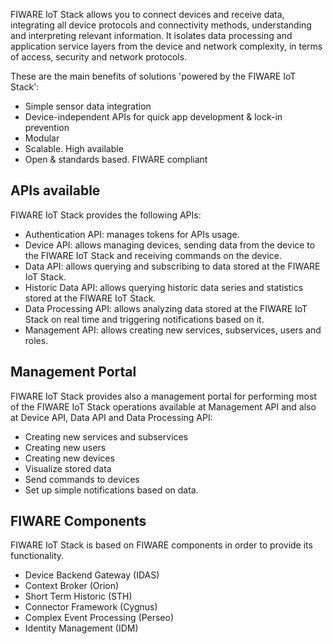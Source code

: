 FIWARE IoT Stack allows you to connect devices and receive data, integrating all 
device protocols and connectivity methods, understanding and interpreting relevant information. 
It isolates data processing and application service layers from the device and network complexity, 
in terms of access, security and network protocols.

These are the main benefits of solutions 'powered by the FIWARE IoT Stack':

- Simple sensor data integration 
- Device-independent APIs for quick app development & lock-in prevention
- Modular
- Scalable. High available
- Open & standards based. FIWARE compliant

## APIs available 

FIWARE IoT Stack provides the following APIs:

- Authentication API: manages tokens for APIs usage.
- Device API: allows managing devices, sending data from the device to the FIWARE IoT Stack and receiving commands on the device.
- Data API: allows querying and subscribing to data stored at the FIWARE IoT Stack.
- Historic Data API: allows querying historic data series and statistics stored at the FIWARE IoT Stack.
- Data Processing API: allows analyzing data stored at the FIWARE IoT Stack on real time and triggering notifications based on it.
- Management API: allows creating new services, subservices, users and roles. 

## Management Portal 

FIWARE IoT Stack provides also a management portal for performing most of the FIWARE IoT Stack operations available at Management API and also at Device API, Data API and Data Processing API:

- Creating new services and subservices
- Creating new users 
- Creating new devices
- Visualize stored data
- Send commands to devices
- Set up simple notifications based on data. 

## FIWARE Components

FIWARE IoT Stack is based on FIWARE components in order to provide its functionality. 

- Device Backend Gateway (IDAS)
- Context Broker (Orion)
- Short Term Historic (STH)
- Connector Framework (Cygnus)
- Complex Event Processing (Perseo)
- Identity Management (IDM)


